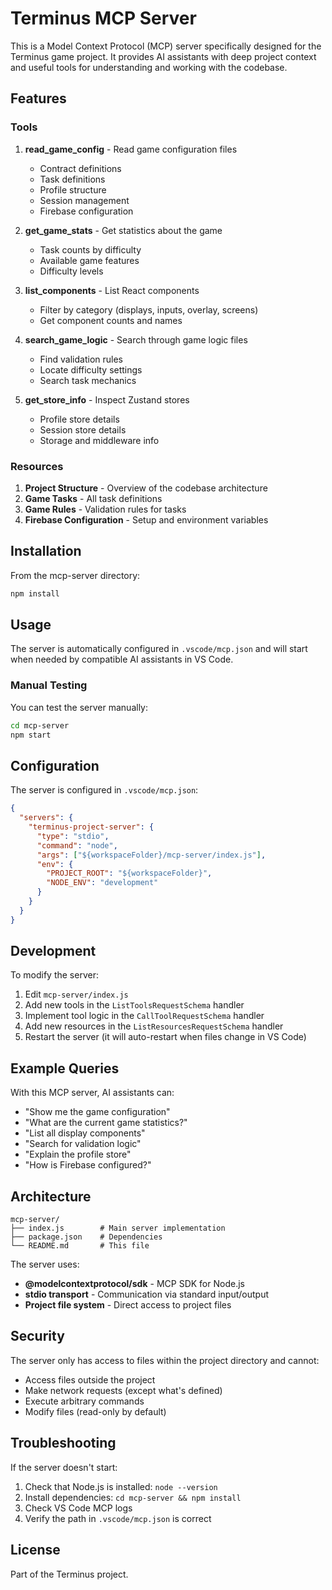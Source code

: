 # Terminus MCP Server

This is a Model Context Protocol (MCP) server specifically designed for the Terminus game project. It provides AI assistants with deep project context and useful tools for understanding and working with the codebase.

## Features

### Tools
1. **read_game_config** - Read game configuration files
   - Contract definitions
   - Task definitions
   - Profile structure
   - Session management
   - Firebase configuration

2. **get_game_stats** - Get statistics about the game
   - Task counts by difficulty
   - Available game features
   - Difficulty levels

3. **list_components** - List React components
   - Filter by category (displays, inputs, overlay, screens)
   - Get component counts and names

4. **search_game_logic** - Search through game logic files
   - Find validation rules
   - Locate difficulty settings
   - Search task mechanics

5. **get_store_info** - Inspect Zustand stores
   - Profile store details
   - Session store details
   - Storage and middleware info

### Resources
1. **Project Structure** - Overview of the codebase architecture
2. **Game Tasks** - All task definitions
3. **Game Rules** - Validation rules for tasks
4. **Firebase Configuration** - Setup and environment variables

## Installation

From the mcp-server directory:

```bash
npm install
```

## Usage

The server is automatically configured in `.vscode/mcp.json` and will start when needed by compatible AI assistants in VS Code.

### Manual Testing

You can test the server manually:

```bash
cd mcp-server
npm start
```

## Configuration

The server is configured in `.vscode/mcp.json`:

```json
{
  "servers": {
    "terminus-project-server": {
      "type": "stdio",
      "command": "node",
      "args": ["${workspaceFolder}/mcp-server/index.js"],
      "env": {
        "PROJECT_ROOT": "${workspaceFolder}",
        "NODE_ENV": "development"
      }
    }
  }
}
```

## Development

To modify the server:

1. Edit `mcp-server/index.js`
2. Add new tools in the `ListToolsRequestSchema` handler
3. Implement tool logic in the `CallToolRequestSchema` handler
4. Add new resources in the `ListResourcesRequestSchema` handler
5. Restart the server (it will auto-restart when files change in VS Code)

## Example Queries

With this MCP server, AI assistants can:

- "Show me the game configuration"
- "What are the current game statistics?"
- "List all display components"
- "Search for validation logic"
- "Explain the profile store"
- "How is Firebase configured?"

## Architecture

```
mcp-server/
├── index.js        # Main server implementation
├── package.json    # Dependencies
└── README.md       # This file
```

The server uses:
- **@modelcontextprotocol/sdk** - MCP SDK for Node.js
- **stdio transport** - Communication via standard input/output
- **Project file system** - Direct access to project files

## Security

The server only has access to files within the project directory and cannot:
- Access files outside the project
- Make network requests (except what's defined)
- Execute arbitrary commands
- Modify files (read-only by default)

## Troubleshooting

If the server doesn't start:

1. Check that Node.js is installed: `node --version`
2. Install dependencies: `cd mcp-server && npm install`
3. Check VS Code MCP logs
4. Verify the path in `.vscode/mcp.json` is correct

## License

Part of the Terminus project.

